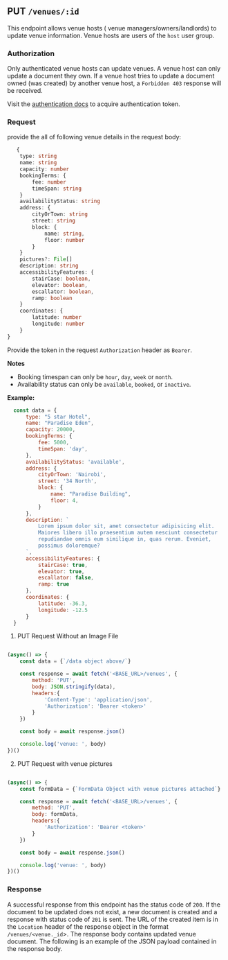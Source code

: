 ## PUT `/venues/:id`

This endpoint allows venue hosts ( venue managers/owners/landlords) to update venue information. Venue hosts are users of the `host` user group.

### Authorization
Only authenticated venue hosts can update venues. A venue host can only update a document they own. If a venue host tries to update a document owned (was created) by another venue host, a `Forbidden 403` response will be received.

Visit the [authentication docs](../../../authentication/authentication.md) to acquire authentication token.

### Request
provide the all of following venue details in the request body:


```typescript
   {
    type: string
    name: string
    capacity: number
    bookingTerms: {
        fee: number
        timeSpan: string
    }
    availabilityStatus: string
    address: {
        cityOrTown: string
        street: string
        block: {
            name: string,
            floor: number
        }
    }
    pictures?: File[]
    description: string
    accessibilityFeatures: {
        stairCase: boolean,
        elevator: boolean,
        escallator: boolean,
        ramp: boolean
    }
    coordinates: {
        latitude: number
        longitude: number
    }
}
```

Provide the token in the request `Authorization` header as `Bearer`.

**Notes**
- Booking timespan can only be `hour`, `day`, `week` or `month`.
- Availability status can only be `available`, `booked`, or `inactive`.

**Example:**

  ```javascript
    const data = {
        type: "5 star Hotel",
        name: "Paradise Eden",
        capacity: 20000,
        bookingTerms: {
            fee: 5000,
            timeSpan: 'day',
        },
        availabilityStatus: 'available',
        address: {
            cityOrTown: 'Nairobi',
            street: '34 North',
            block: {
                name: "Paradise Building",
                floor: 4,
            }
        },
        description: `
            Lorem ipsum dolor sit, amet consectetur adipisicing elit. 
            Maiores libero illo praesentium autem nesciunt consectetur 
            repudiandae omnis eum similique in, quas rerum. Eveniet, 
            possimus doloremque?
        `,
        accessibilityFeatures: {
            stairCase: true,
            elevator: true,
            escallator: false,
            ramp: true
        },
        coordinates: {
            latitude: -36.3,
            longitude: -12.5
        }
    }
```

1. PUT Request Without an Image File

```javascript

(async() => {
    const data = {`/data object above/`}

    const response = await fetch('<BASE_URL>/venues', {
        method: 'PUT',
        body: JSON.stringify(data),
        headers:{
            'Content-Type': 'application/json',
            'Authorization': 'Bearer <token>'
        }
    })

    const body = await response.json()

    console.log('venue: ', body)
})()
```

2. PUT Request with venue pictures

```javascript

(async() => {
    const formData = {`FormData Object with venue pictures attached`}

    const response = await fetch('<BASE_URL>/venues', {
        method: 'PUT',
        body: formData,
        headers:{
            'Authorization': 'Bearer <token>'
        }
    })

    const body = await response.json()

    console.log('venue: ', body)
})()
```

### Response

A successful response from this endpoint has the status code of `200`. If the document to be updated does not exist, a new document is created and a response with status code of `201` is sent. The URL of the created item is in the `Location` header of the response object in the format `/venues/<venue._id`>. The response body contains updated venue document. The following is an example of the JSON payload contained in the response body.

```json
```
